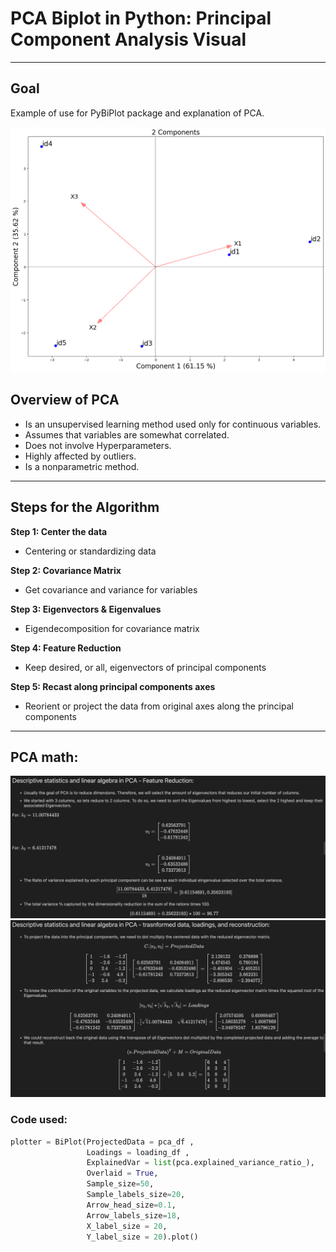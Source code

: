 # PCA Biplot in Python: Principal Component Analysis Visual

---

## Goal

Example of use for PyBiPlot package and explanation of PCA.

![Biplot](./image/python_biplot.png)

## Overview of PCA

- Is an unsupervised learning method used only for continuous variables.
- Assumes that variables are somewhat correlated.
- Does not involve Hyperparameters.
- Highly affected by outliers.
- Is a nonparametric method.

---

## Steps for the Algorithm

**Step 1: Center the data**
- Centering or standardizing data

**Step 2: Covariance Matrix**
- Get covariance and variance for variables

**Step 3: Eigenvectors & Eigenvalues**
- Eigendecomposition for covariance matrix

**Step 4: Feature Reduction**
- Keep desired, or all, eigenvectors of principal components

**Step 5: Recast along principal components axes**
- Reorient or project the data from original axes along the principal components

---
## PCA math:

![PCA Image1](./image/pca1.png)
![PCA Image2](./image/pca2.png)

### Code used:

```python
plotter = BiPlot(ProjectedData = pca_df ,
                 Loadings = loading_df ,
                 ExplainedVar = list(pca.explained_variance_ratio_), 
                 Overlaid = True,
                 Sample_size=50,
                 Sample_labels_size=20,
                 Arrow_head_size=0.1,
                 Arrow_labels_size=18,
                 X_label_size = 20,
                 Y_label_size = 20).plot()
```